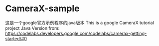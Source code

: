 # CameraX-sample
这是一个google官方示例程序的java版本
This is a google CameraX tutorial project Java Version   from:
https://codelabs.developers.google.com/codelabs/camerax-getting-started/#0



